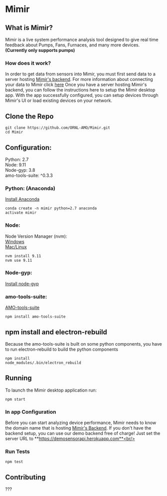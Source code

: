 # Mimir
## What is Mimir?<br/>
Mimir is a live system performance analysis tool designed to give real time feedback about Pumps, Fans, Furnaces, and many more devices. **(Currently only supports pumps)**
### How does it work?<br/>
In order to get data from sensors into Mimir, you must first send data to a server hosting [Mimir's backend](https://github.com/ChrisCanyon/sensorAPI). For more information about connecting your data to Mimir click [here](https://github.com/ChrisCanyon/sensorAPI)
Once you have a server hosting Mimir's backend, you can follow the instructions here to setup the Mimir desktop app. With the app successfully configured, you can setup devices through Mimir's UI or load existing devices on your network.

## Clone the Repo
```
git clone https://github.com/ORNL-AMO/Mimir.git
cd Mimir
```

## Configuration: <br/>
  Python: 2.7<br/>
  Node: 9.11<br/>
  Node-gyp: 3.8<br/>
  amo-tools-suite: ^0.3.3<br/>

### Python: (Anaconda)<br/>
[Install Anaconda](https://www.anaconda.com/distribution/#download-section)<br/>
```
conda create -n mimir python=2.7 anaconda  
activate mimir
```

### Node:<br/>
Node Version Manager (nvm):<br/>
[Windows](https://github.com/coreybutler/nvm-windows)<br/>
[Mac/Linux](https://github.com/nvm-sh/nvm)<br/>
```
nvm install 9.11
nvm use 9.11
```

### Node-gyp:<br/>
[Install node-gyp](https://github.com/nodejs/node-gyp)<br/>

### amo-tools-suite:<br/>
[AMO-tools-suite](https://github.com/ORNL-AMO/AMO-Tools-Suite)<br/>

```
npm install amo-tools-suite
```

## npm install and electron-rebuild<br/>
Because the amo-tools-suite is built on some python components, you have to run electron-rebuild to build the python components<br/>
```
npm install
node_modules/.bin/electron_rebuild
```

## Running<br/>
To launch the Mimir desktop application run:
```
npm start
```
### In app Configuration<br/>
Before you can start analyzing device performance, Mimir needs to know the domain name that is hosting [Mimir's Backend](https://github.com/ChrisCanyon/sensorAPI). If you don't have the backend setup, you can use our demo backend free of charge! Just set the server URL to **https://demosensorapi.herokuapp.com**<br/>
### Run Tests<br/>
```
npm test
```
## Contributing
???
